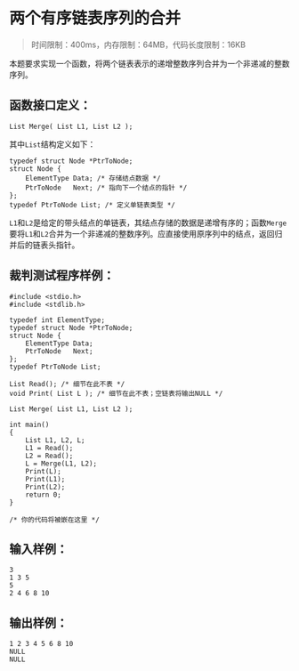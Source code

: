 # 两个有序链表序列的合并

> 时间限制：400ms，内存限制：64MB，代码长度限制：16KB

本题要求实现一个函数，将两个链表表示的递增整数序列合并为一个非递减的整数序列。

## 函数接口定义：

```
List Merge( List L1, List L2 );

```

其中`List`结构定义如下：

```
typedef struct Node *PtrToNode;
struct Node {
    ElementType Data; /* 存储结点数据 */
    PtrToNode   Next; /* 指向下一个结点的指针 */
};
typedef PtrToNode List; /* 定义单链表类型 */

```

`L1`和`L2`是给定的带头结点的单链表，其结点存储的数据是递增有序的；函数`Merge`要将`L1`和`L2`合并为一个非递减的整数序列。应直接使用原序列中的结点，返回归并后的链表头指针。

## 裁判测试程序样例：

```
#include <stdio.h>
#include <stdlib.h>

typedef int ElementType;
typedef struct Node *PtrToNode;
struct Node {
    ElementType Data;
    PtrToNode   Next;
};
typedef PtrToNode List;

List Read(); /* 细节在此不表 */
void Print( List L ); /* 细节在此不表；空链表将输出NULL */

List Merge( List L1, List L2 );

int main()
{
    List L1, L2, L;
    L1 = Read();
    L2 = Read();
    L = Merge(L1, L2);
    Print(L);
    Print(L1);
    Print(L2);
    return 0;
}

/* 你的代码将被嵌在这里 */

```

## 输入样例：

```
3
1 3 5
5
2 4 6 8 10
```

## 输出样例：

```
1 2 3 4 5 6 8 10 
NULL
NULL
```